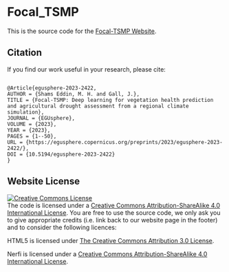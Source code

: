 # Focal_TSMP

This is the source code for the [Focal-TSMP Website](https://hakamshams.github.io/Focal-TSMP/).

## Citation
If you find our work useful in your research, please cite:

```

@Article{egusphere-2023-2422,
AUTHOR = {Shams Eddin, M. H. and Gall, J.},
TITLE = {Focal-TSMP: Deep learning for vegetation health prediction and agricultural drought assessment from a regional climate simulation},
JOURNAL = {EGUsphere},
VOLUME = {2023},
YEAR = {2023},
PAGES = {1--50},
URL = {https://egusphere.copernicus.org/preprints/2023/egusphere-2023-2422/},
DOI = {10.5194/egusphere-2023-2422}
}

```

## Website License
<a rel="license" href="http://creativecommons.org/licenses/by-sa/4.0/"><img alt="Creative Commons License" style="border-width:0" src="https://i.creativecommons.org/l/by-sa/4.0/88x31.png" /></a>
<br />The code is licensed under a <a rel="license" href="http://creativecommons.org/licenses/by-sa/4.0/">Creative Commons Attribution-ShareAlike 4.0 International License</a>. 
You are free to use the source code, we only ask you to give appropriate credits (i.e. link back to our website page in the footer) and to consider the following licences:

HTML5 is licensed under [The Creative Commons Attribution 3.0 License](https://html5up.net/license).

Nerfi is licensed under a <a rel="license" href="http://creativecommons.org/licenses/by-sa/4.0/">Creative Commons Attribution-ShareAlike 4.0 International License</a>. 
